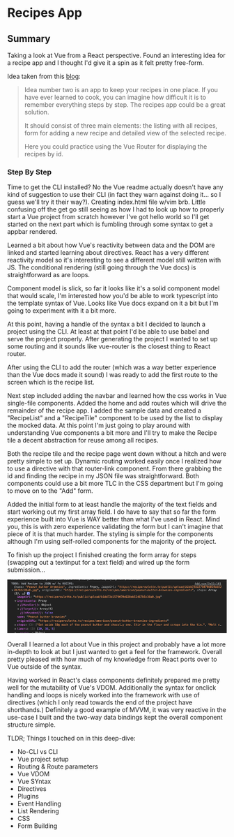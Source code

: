 # Recipes App

## Summary
Taking a look at Vue from a React perspective. Found an interesting idea for a recipe app and I thought I'd give it a spin as it felt pretty free-form.

Idea taken from this [blog](https://www.blog.duomly.com/vue-js-project-ideas-for-beginners/):

>Idea number two is an app to keep your recipes in one place. If you have ever learned to cook, you can imagine how difficult it is to remember everything steps by step. The recipes app could be a great solution.
>
>It should consist of three main elements: the listing with all recipes, form for adding a new recipe and detailed view of the selected recipe. 
>
>Here you could practice using the Vue Router for displaying the recipes by id. 

### Step By Step
Time to get the CLI installed? No the Vue readme actually doesn't have any kind of suggestion to use their CLI (in fact they warn against doing it... so I guess we'll try it their way?). Creating index.html file w/vim brb. Little confusing off the get go still seeing as how I had to look up how to properly start a Vue project from scratch however I've got hello world so I'll get started on the next part which is fumbling through some syntax to get a appbar rendered.

Learned a bit about how Vue's reactivity between data and the DOM are linked and started learning about directives. React has a very different reactivity model so it's interesting to see a different model still written with JS.
The conditional rendering (still going through the Vue docs) is straightforward as are loops.

Component model is slick, so far it looks like it's a solid component model that would scale, I'm interested how you'd be able to work typescript into the template syntax of Vue. Looks like Vue docs expand on it a bit but I'm going to experiment with it a bit more.

At this point, having a handle of the syntax a bit I decided to launch a project using the CLI. At least at that point I'd be able to use babel and serve the project properly. After generating the project I wanted to set up some routing and it sounds like vue-router is the closest thing to React router.

After using the CLI to add the router (which was a way better experience than the Vue docs made it sound) I was ready to add the first route to the screen which is the recipe list.

Next step included adding the navbar and learned how the css works in Vue single-file components. Added the home and add routes which will drive the remainder of the recipe app.
I added the sample data and created a "RecipeList" and a "RecipeTile" component to be used by the list to display the mocked data.
At this point I'm just going to play around with understanding Vue components a bit more and I'll try to make the Recipe tile a decent abstraction for reuse among all recipes.

Both the recipe tile and the recipe page went down without a hitch and were pretty simple to set up. Dynamic routing worked easily once I realized how to use a directive with that router-link component. From there grabbing the id and finding the recipe in my JSON file was straightforward. Both components could use a bit more TLC in the CSS department but I'm going to move on to the "Add" form.

Added the initial form to at least handle the majority of the text fields and start working out my first array field.
I do have to say that so far the form experience built into Vue is WAY better than what I've used in React.
Mind you, this is with zero experience validating the form but I can't imagine that piece of it is that much harder.
The styling is simple for the components although I'm using self-rolled components for the majority of the project. 

To finish up the project I finished creating the form array for steps (swapping out a textinput for a text field) and wired up the form submission... 

![Proof of Submission](./src/assets/proof.png)

Overall I learned a lot about Vue in this project and probably have a lot more in-depth to look at but I just wanted to get a feel for the framework. Overall pretty pleased with how much of my knowledge from React ports over to Vue outside of the syntax.

Having worked in React's class components definitely prepared me pretty well for the mutability of Vue's VDOM. Additionally the syntax for onclick handling and loops is nicely worked into the framework with use of directives (which I only read towards the end of the project have shorthands.)
Definitely a good example of MVVM, it was very reactive in the use-case I built and the two-way data bindings kept the overall component structure simple.

TLDR;
Things I touched on in this deep-dive:
- No-CLI vs CLI
- Vue project setup
- Routing & Route parameters
- Vue VDOM
- Vue SYntax
- Directives
- Plugins
- Event Handling
- List Rendering
- CSS
- Form Building

